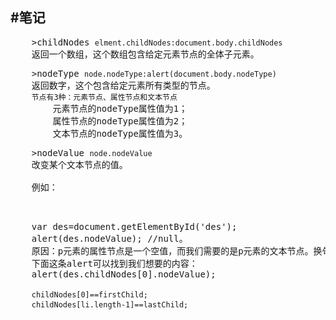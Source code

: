 #笔记
---
<pre>
    >childNodes <code>elment.childNodes:document.body.childNodes</code>
    返回一个数组，这个数组包含给定元素节点的全体子元素。
</pre>
<pre>
    >nodeType <code>node.nodeType:alert(document.body.nodeType)</code>
    返回数字，这个包含给定元素所有类型的节点。
    <code>节点有3种：元素节点、属性节点和文本节点</code>
        元素节点的nodeType属性值为1；
        属性节点的nodeType属性值为2；
        文本节点的nodeType属性值为3。
</pre>
<pre>
    >nodeValue <code>node.nodeValue</code>
    改变某个文本节点的值。

    例如：
    <xmp id=\"des\"></xmp>
    var des=document.getElementById('des');
    alert(des.nodeValue); //null。
    原因：p元素的属性节点是一个空值，而我们需要的是p元素的文本节点。换句话说，如果想要获取p元素的文本节点，就必须检索它的第一个子节点的nodeValue属性值。
    下面这条alert可以找到我们想要的内容：
    alert(des.childNodes[0].nodeValue);

    <code>childNodes[0]==firstChild;</code>
    <code>childNodes[li.length-1]==lastChild;</code>
</pre>

